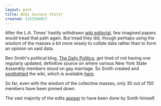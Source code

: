 ```yaml
---
layout: post
title: Wiki Success Story?
created: 1153284027
---
```

After the L.A. Times' hastily withdrawn <a href="http://www.latimes.com/news/opinion/editorials/la-wiki-splash,0,1349109.htmlstory"  target="_blank">wiki editorial</a>, few imagined papers would tread that path again. But tread they did, though perhaps using the wisdom of the masses a bit more wisely to collate data rather than to form an opinion on said data.

Ben Smith's political blog, <a href="http://blogs.nydailynews.com/dailypolitics/" target="_blank">The Daily Politics</a>, got tired of not having one regularly updated, definitive source on where various New York State Assembly members stood on gay marriage. So Smith created and <a href="http://blogs.nydailynews.com/dailypolitics/archives/2006/07/post_18.php" target="_blank">spotlighted</a> the wiki, which is available <a href="http://scratchpad.wikia.com/wiki/AssemblyOnMarriage" target="_blank">here</a>.

So far, even with the wisdom of the collective masses, only 30 out of 150 members have been pinned down.

The vast majority of the edits <a href="http://scratchpad.wikia.com/index.php?title=AssemblyOnMarriage&action=history" target="_blank">appear</a> to have been done by Smith himself.

